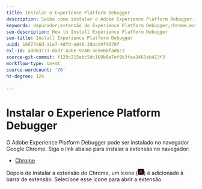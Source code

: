 ```yaml
---
title: Instalar o Experience Platform Debugger
description: Saiba como instalar o Adobe Experience Platform Debugger.
keywords: depurador;extensão do Experience Platform Debugger;chrome;extensão;instalar
seo-description: How to Install Experience Platform Debugger
seo-title: Install Experience Platform Debugger
uuid: 16d77c6d-11e7-4dfd-a846-3dace9f4070f
exl-id: add83773-dad7-4abe-9740-a69eb8fadbc3
source-git-commit: f129c215ebc5dc169b9a7ef9b3faa3463ab413f3
workflow-type: tm+mt
source-wordcount: '70'
ht-degree: 12%

---
```


# Instalar o Experience Platform Debugger

O Adobe Experience Platform Debugger pode ser instalado no navegador Google Chrome. Siga o link abaixo para instalar a extensão no navegador:

* [Chrome](https://chrome.google.com/webstore/detail/adobe-experience-platform/bfnnokhpnncpkdmbokanobigaccjkpob)

Depois de instalar a extensão do Chrome, um ícone (![](images/start-icon.jpg)) é adicionado à barra de extensão. Selecione esse ícone para abrir a extensão.
